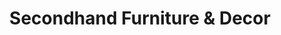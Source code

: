 ---
title: "Secondhand Furniture & Decor"
url: /phoenix/secondhand-furniture-and-decor/
shop: furniture
---